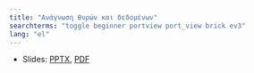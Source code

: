 ```yaml
---
title: "Ανάγνωση θυρών και δεδομένων"
searchterms: "toggle beginner portview port_view brick ev3"
lang: "el"
---
```

 <ul>
 <li class="ng-binding">Slides:
 <a href="translations/el/beginner/PortView.pptx">PPTX</a>,
 <a href="translations/el/beginner/PortView.pdf">PDF</a>
 </li>
 </ul>

